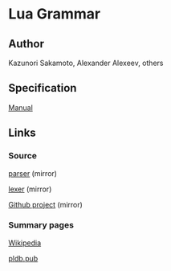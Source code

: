 # Lua Grammar

## Author

Kazunori Sakamoto, Alexander Alexeev, others

## Specification

[Manual](https://www.lua.org/manual/5.4/manual.html)

## Links

### Source

[parser](https://github.com/lua/lua/blob/6baee9ef9d5657ab582c8a4b9f885ec58ed502d0/lparser.c) (mirror)

[lexer](https://github.com/lua/lua/blob/6baee9ef9d5657ab582c8a4b9f885ec58ed502d0/llex.c) (mirror)

[Github project](https://github.com/lua) (mirror)

### Summary pages

[Wikipedia](https://en.wikipedia.org/wiki/Lua_(programming_language))

[pldb.pub](https://pldb.pub/concepts/lua.html)
